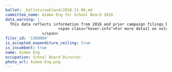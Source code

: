 ```yaml
---
ballot: _ballots/oakland/2018-11-06.md
committee_name: Aimee Eng for School Board 2018
data_warning: |-
  This data reflects information from 2018 and prior campaign filings because the candidate is using the same campaign account for multiple elections. Therefore contribution and experditure calculations may include money raised for or spent on prior elections. <span class="hover-info-container"><img src="/assets/images/icon_more_info.png" alt="Question mark in a circle">
                       <span class="hover-info">For more detail on voluntary spending limits, see the <a href="/faq/">FAQ article</a>.</span>
                </span>
filer_id: '1368984'
is_accepted_expenditure_ceiling: true
is_incumbent: true
name: Aimee Eng
occupation: School Board Director
photo_url: Aimee-Eng.png
---
```

